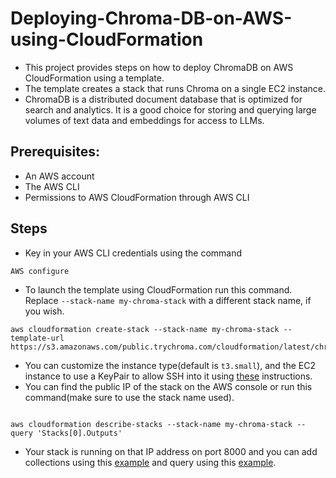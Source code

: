 # Deploying-Chroma-DB-on-AWS-using-CloudFormation
- This project provides steps on how to deploy ChromaDB on AWS CloudFormation using a template.
- The template creates a stack that runs Chroma on a single EC2 instance. 
- ChromaDB is a distributed document database that is optimized for search and analytics. It is a good choice for storing and querying large volumes of text data and embeddings for access to LLMs.

## Prerequisites:
- An AWS account
- The AWS CLI
- Permissions to AWS CloudFormation through AWS CLI

## Steps
- Key in your AWS CLI credentials using the command
```
AWS configure
```
- To launch the template using CloudFormation run this command. Replace `--stack-name my-chroma-stack` with a different stack name, if you wish.
```
aws cloudformation create-stack --stack-name my-chroma-stack --template-url https://s3.amazonaws.com/public.trychroma.com/cloudformation/latest/chroma.cf.json
```
- You can customize the instance type(default is `t3.small`), and the EC2 instance to use a KeyPair to allow SSH into it using [these](https://docs.trychroma.com/deployment) instructions.
- You can find the public IP of the stack on the AWS console or run this command(make sure to use the stack name used).
```

aws cloudformation describe-stacks --stack-name my-chroma-stack --query 'Stacks[0].Outputs'
```
- Your stack is running on that IP address on port 8000 and you can add collections using this [example](https://github.com/KevKibe/Deploying-Chroma-DB-on-AWS-using-CloudFormation/blob/main/client.py) and query using this [example](https://github.com/KevKibe/Deploying-Chroma-DB-on-AWS-using-CloudFormation/blob/main/query.py).
